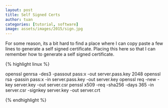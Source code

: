 ```yaml
---
layout: post
title: Self Signed Certs
author: tuan
categories: [tutorial, software]
image: assets/images/2015/sign.jpg
---
```


For some reason, its a bit hard to find a place where I can copy paste a few lines to generate a self signed certificate. Placing this here so that I can remember how to generate a self signed certificate.

{% highlight linux %}

openssl genrsa -des3 -passout pass:x -out server.pass.key 2048
openssl rsa -passin pass:x -in server.pass.key -out server.key
openssl req -new -key server.key -out server.csr
penssl x509 -req -sha256 -days 365 -in server.csr -signkey server.key -out server.crt

{% endhighlight %}
